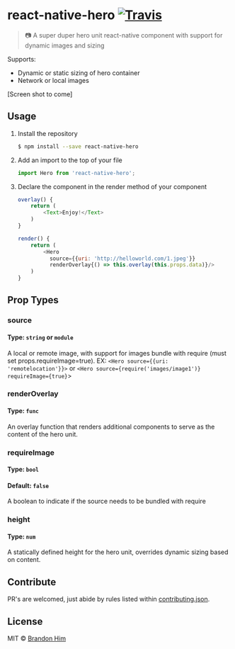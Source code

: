 # react-native-hero [![Travis](https://img.shields.io/travis/brh55/react-native-Hero.svg?style=flat-square)](https://travis-ci.org/brh55/react-native-Hero)
> 📷 A super duper hero unit react-native component with support for dynamic images and sizing

Supports:
- Dynamic or static sizing of hero container
- Network or local images

[Screen shot to come]

## Usage
1. Install the repository
    ```bash
    $ npm install --save react-native-hero
    ```
2. Add an import to the top of your file
    ```js
    import Hero from 'react-native-hero';
    ```
3. Declare the component in the render method of your component
    ```js
    overlay() {
        return (
            <Text>Enjoy!</Text>
        )
    }

    render() {
        return (
            <Hero
              source={{uri: 'http://helloworld.com/1.jpeg'}}
              renderOverlay{() => this.overlay(this.props.data)}/>
        )
    }
    ```

## Prop Types
### source
#### Type: `string` or `module`
A local or remote image, with support for images bundle with require (must set props.requireImage=true).
EX: `<Hero source={{uri: 'remotelocation'}}>` or `<Hero source={require('images/image1')} requireImage={true}`>

### renderOverlay
#### Type: `func`

An overlay function that renders additional components to serve as the content of the hero unit.

### requireImage
#### Type: `bool`
#### Default: `false`

A boolean to indicate if the source needs to be bundled with require

### height
#### Type: `num`

A statically defined height for the hero unit, overrides dynamic sizing based on content.

## Contribute
PR's are welcomed, just abide by rules listed within [contributing.json](http://github.com/brh55/contributing.json).

## License
MIT © [Brandon Him](https://github.com/brh55/react-native-hero)
